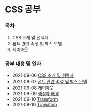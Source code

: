 # CSS 공부 

### 목차

1. CSS 소개 및 선택자
2. 폰트 관련 속성 및 박스 모델
3. 레이아웃

### 공부 내용 및 일자 

- 2021-09-06 [CSS 소개 및 선택자](./0906/README.md)
- 2021-09-07 [폰트 관련 속성 및 박스 모델](./0907/README.md)
- 2021-09-08 [레이아웃](./0908/README.md)
- 2021-09-09 [색상과 배경](./0909/README.md)
- 2021-09-10 [Transform](./0910/transform/README.md)
- 2021-09-10 [Transition](./0910/transition/README.md)
